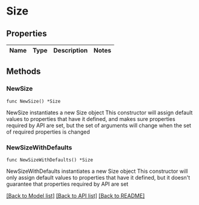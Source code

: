 # Size

## Properties

Name | Type | Description | Notes
------------ | ------------- | ------------- | -------------

## Methods

### NewSize

`func NewSize() *Size`

NewSize instantiates a new Size object
This constructor will assign default values to properties that have it defined,
and makes sure properties required by API are set, but the set of arguments
will change when the set of required properties is changed

### NewSizeWithDefaults

`func NewSizeWithDefaults() *Size`

NewSizeWithDefaults instantiates a new Size object
This constructor will only assign default values to properties that have it defined,
but it doesn't guarantee that properties required by API are set


[[Back to Model list]](../README.md#documentation-for-models) [[Back to API list]](../README.md#documentation-for-api-endpoints) [[Back to README]](../README.md)


